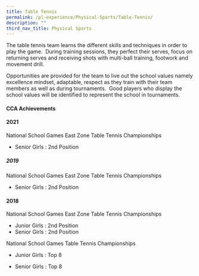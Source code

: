 ```yaml
---
title: Table Tennis
permalink: /pl-experience/Physical-Sports/Table-Tennis/
description: ""
third_nav_title: Physical Sports
---
```

The table tennis team learns the different skills and techniques in order to play the game.  During training sessions, they perfect their serves, focus on returning serves and receiving shots with multi-ball training, footwork and movement drill.

Opportunities are provided for the team to live out the school values namely excellence mindset, adaptable, respect as they train with their team members as well as during tournaments.  Good players who display the school values will be identified to represent the school in tournaments.

#### **CCA Achievements**

#### 2021

  

National School Games East Zone Table Tennis Championships  

*   Senior Girls : 2nd Position


##### 2019

  

National School Games East Zone Table Tennis Championships  

*   Senior Girls : 2nd Position

#### 2018

  

National School Games East Zone Table Tennis Championships  

*   Junior Girls : 2nd Position
*   Senior Girls : 2nd Position

  

National School Games Table Tennis Championships  

*   Junior Girls : Top 8  
    
*   Senior Girls : Top 8